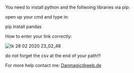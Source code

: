 You need to install python and the follwoing libraries via pip:

open up your cmd and type in: 

pip install pandas


How to enter your link correctly:

![tk 28 02 2020 23_02_48](https://user-images.githubusercontent.com/58912495/75591094-236e5080-5a7f-11ea-9afc-e066ac093063.png)

do not forget the csv at the end of your path!!!


For more help contact me:
Danmagic@web.de

